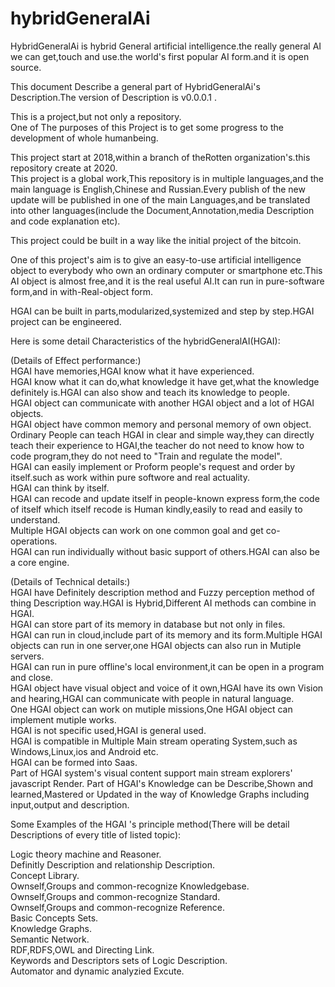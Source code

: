 # hybridGeneralAi
HybridGeneralAi is hybrid General artificial intelligence.the really general AI we can get,touch and use.the world's first popular AI form.and it is open source.  

This document Describe a general part of HybridGeneralAi's Description.The version of Description is v0.0.0.1 .  

This is a project,but not only a repository.  
One of The purposes of this Project is to get some progress to the development of whole humanbeing.  

This project start at 2018,within a branch of theRotten organization's.this repository create at 2020.  
This project is a global work,This repository is in multiple languages,and the main language is English,Chinese and Russian.Every publish of the new update will be published in one of the main Languages,and be translated into other languages(include the Document,Annotation,media Description and code explanation etc).  


This project could be built in a way like the initial project of the bitcoin.  


One of this project's aim is to give an easy-to-use artificial intelligence object to everybody who own an ordinary computer or smartphone etc.This AI object is almost free,and it is the real useful AI.It can run in pure-software form,and in with-Real-object form.  

HGAI can be built in parts,modularized,systemized and step by step.HGAI project can be engineered.  

Here is some detail Characteristics of the hybridGeneralAI(HGAI):  

(Details of Effect performance:)  
HGAI have memories,HGAI know what it have experienced.  
HGAI know what it can do,what knowledge it have get,what the knowledge definitely is.HGAI can also show and teach its knowledge to people.  
HGAI object can communicate with another HGAI object and a lot of HGAI objects.  
HGAI object have common memory and personal memory of own object.  
Ordinary People can teach HGAI in clear and simple way,they can directly teach their experience to HGAI,the teacher do not need to know how to code program,they do not need to "Train and regulate the model".  
HGAI can easily implement or Proform people's request and order by itself.such as work within pure softwore and real actuality.  
HGAI can think by itself.  
HGAI can recode and update itself in people-known express form,the code of itself which itself recode is Human kindly,easily to read and easily to understand.  
Multiple HGAI objects can work on one common goal and get co-operations.  
HGAI can run individually without basic support of others.HGAI can also be a core engine.  

(Details of Technical details:)  
HGAI have Definitely description method and Fuzzy perception method of thing Description way.HGAI is Hybrid,Different AI methods can combine in HGAI.  
HGAI can store part of its memory in database but not only in files.  
HGAI can run in cloud,include part of its memory and its form.Multiple HGAI objects can run in one server,one HGAI objects can also run in Mutiple servers.  
HGAI can run in pure offline's local environment,it can be open in a program and close.  
HGAI object have visual object and voice of it own,HGAI have its own Vision and hearing,HGAI can communicate with people in natural language.  
One HGAI object can work on mutiple missions,One HGAI object can implement mutiple works.  
HGAI is not specific used,HGAI is general used.  
HGAI is compatible in Multiple Main stream operating System,such as Windows,Linux,ios and Android etc.  
HGAI can be formed into Saas.  
Part of HGAI system's visual content support main stream explorers' javascript Render.
Part of HGAI's Knowledge can be Describe,Shown and learned,Mastered or Updated in the way of Knowledge Graphs including input,output and description.  



Some Examples of the HGAI 's principle method(There will be detail Descriptions of every title of listed topic):  

Logic theory machine and Reasoner.  
Definitly Description and relationship Description.  
Concept Library.  
Ownself,Groups and common-recognize Knowledgebase.  
Ownself,Groups and common-recognize Standard.  
Ownself,Groups and common-recognize Reference.  
Basic Concepts Sets.  
Knowledge Graphs.  
Semantic Network.  
RDF,RDFS,OWL and Directing Link.  
Keywords and Descriptors sets of Logic Description.  
Automator and dynamic analyzied Excute.  
